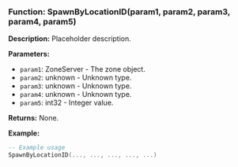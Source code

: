 ### Function: SpawnByLocationID(param1, param2, param3, param4, param5)

**Description:**
Placeholder description.

**Parameters:**
- `param1`: ZoneServer - The zone object.
- `param2`: unknown - Unknown type.
- `param3`: unknown - Unknown type.
- `param4`: unknown - Unknown type.
- `param5`: int32 - Integer value.

**Returns:** None.

**Example:**

```lua
-- Example usage
SpawnByLocationID(..., ..., ..., ..., ...)
```

